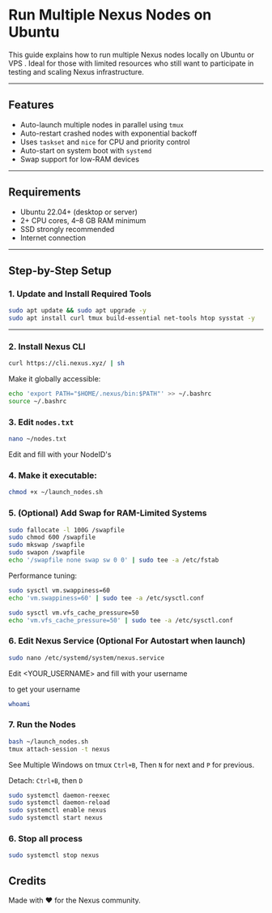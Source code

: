 # Run Multiple Nexus Nodes on Ubuntu

This guide explains how to run multiple Nexus nodes locally on Ubuntu or VPS . Ideal for those with limited resources who still want to participate in testing and scaling Nexus infrastructure.

---

## Features

- Auto-launch multiple nodes in parallel using `tmux`
- Auto-restart crashed nodes with exponential backoff
- Uses `taskset` and `nice` for CPU and priority control
- Auto-start on system boot with `systemd`
- Swap support for low-RAM devices

---

## Requirements

- Ubuntu 22.04+ (desktop or server)
- 2+ CPU cores, 4–8 GB RAM minimum
- SSD strongly recommended
- Internet connection

---

## Step-by-Step Setup

### 1. Update and Install Required Tools

```bash
sudo apt update && sudo apt upgrade -y
sudo apt install curl tmux build-essential net-tools htop sysstat -y
```

---

### 2. Install Nexus CLI

```bash
curl https://cli.nexus.xyz/ | sh
```

Make it globally accessible:

```bash
echo 'export PATH="$HOME/.nexus/bin:$PATH"' >> ~/.bashrc
source ~/.bashrc
```

### 3. Edit `nodes.txt`
```bash
nano ~/nodes.txt
```
Edit and fill with your NodeID's 

### 4. Make it executable:
```bash
chmod +x ~/launch_nodes.sh
```

### 5. (Optional) Add Swap for RAM-Limited Systems

```bash
sudo fallocate -l 100G /swapfile
sudo chmod 600 /swapfile
sudo mkswap /swapfile
sudo swapon /swapfile
echo '/swapfile none swap sw 0 0' | sudo tee -a /etc/fstab
```

Performance tuning:

```bash
sudo sysctl vm.swappiness=60
echo 'vm.swappiness=60' | sudo tee -a /etc/sysctl.conf

sudo sysctl vm.vfs_cache_pressure=50
echo 'vm.vfs_cache_pressure=50' | sudo tee -a /etc/sysctl.conf
```


### 6. Edit Nexus Service (Optional For Autostart when launch)
```bash
sudo nano /etc/systemd/system/nexus.service
```
Edit <YOUR_USERNAME> and fill with your username

to get your username 
```bash
whoami
```
### 7. Run the Nodes

```bash
bash ~/launch_nodes.sh
tmux attach-session -t nexus
```
See Multiple Windows on tmux `Ctrl+B`, Then `N` for next and `P` for previous.

Detach: `Ctrl+B`, then `D`

```bash
sudo systemctl daemon-reexec
sudo systemctl daemon-reload
sudo systemctl enable nexus
sudo systemctl start nexus
```

### 6. Stop all process
```bash
sudo systemctl stop nexus
```

## Credits

Made with ❤️ for the Nexus community.
